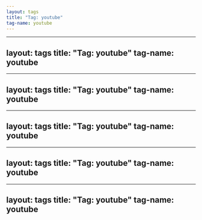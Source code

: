 ```yaml
---
layout: tags
title: "Tag: youtube"
tag-name: youtube
---
```

---
layout: tags
title: "Tag: youtube"
tag-name: youtube
---
---
layout: tags
title: "Tag: youtube"
tag-name: youtube
---
---
layout: tags
title: "Tag: youtube"
tag-name: youtube
---
---
layout: tags
title: "Tag: youtube"
tag-name: youtube
---
---
layout: tags
title: "Tag: youtube"
tag-name: youtube
---
